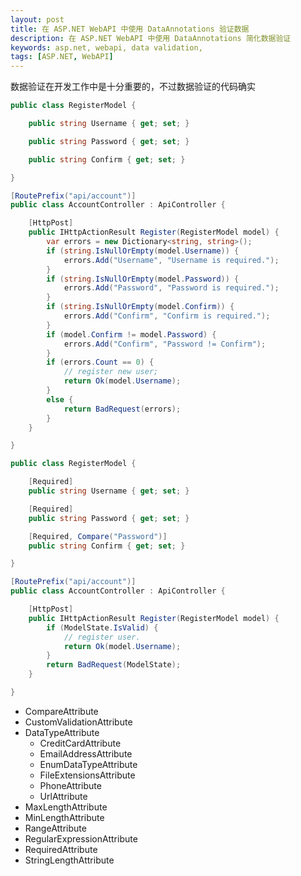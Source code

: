 ```yaml
---
layout: post
title: 在 ASP.NET WebAPI 中使用 DataAnnotations 验证数据
description: 在 ASP.NET WebAPI 中使用 DataAnnotations 简化数据验证
keywords: asp.net, webapi, data validation, 
tags: [ASP.NET, WebAPI]
---
```


数据验证在开发工作中是十分重要的，不过数据验证的代码确实

```c#
public class RegisterModel {

    public string Username { get; set; }

    public string Password { get; set; }

    public string Confirm { get; set; }

}
```

```c#
[RoutePrefix("api/account")]
public class AccountController : ApiController {

    [HttpPost]
    public IHttpActionResult Register(RegisterModel model) {
        var errors = new Dictionary<string, string>();
        if (string.IsNullOrEmpty(model.Username)) {
            errors.Add("Username", "Username is required.");
        }
        if (string.IsNullOrEmpty(model.Password)) {
            errors.Add("Password", "Password is required.");
        }
        if (string.IsNullOrEmpty(model.Confirm)) {
            errors.Add("Confirm", "Confirm is required.");
        }
        if (model.Confirm != model.Password) {
            errors.Add("Confirm", "Password != Confirm");
        }
        if (errors.Count == 0) {
            // register new user;
            return Ok(model.Username);
        }
        else {
            return BadRequest(errors);
        }
    }

}
```

```c#
public class RegisterModel {

    [Required]
    public string Username { get; set; }

    [Required]
    public string Password { get; set; }

    [Required, Compare("Password")]
    public string Confirm { get; set; }

}
```

```c#
[RoutePrefix("api/account")]
public class AccountController : ApiController {

    [HttpPost]
    public IHttpActionResult Register(RegisterModel model) {
        if (ModelState.IsValid) {
            // register user.
            return Ok(model.Username);
        }
        return BadRequest(ModelState);
    }

}
```

- CompareAttribute
- CustomValidationAttribute
- DataTypeAttribute
  - CreditCardAttribute
  - EmailAddressAttribute
  - EnumDataTypeAttribute
  - FileExtensionsAttribute
  - PhoneAttribute
  - UrlAttribute
- MaxLengthAttribute
- MinLengthAttribute
- RangeAttribute
- RegularExpressionAttribute
- RequiredAttribute
- StringLengthAttribute